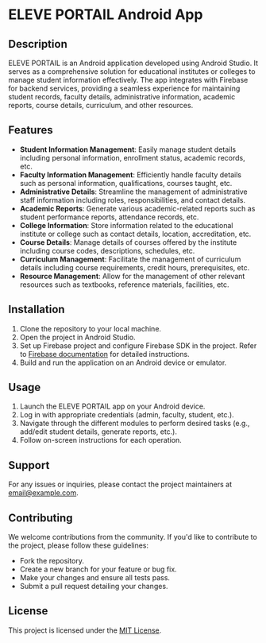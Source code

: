 # ELEVE PORTAIL Android App

## Description
ELEVE PORTAIL is an Android application developed using Android Studio. It serves as a comprehensive solution for educational institutes or colleges to manage student information effectively. The app integrates with Firebase for backend services, providing a seamless experience for maintaining student records, faculty details, administrative information, academic reports, course details, curriculum, and other resources.

## Features
- **Student Information Management**: Easily manage student details including personal information, enrollment status, academic records, etc.
- **Faculty Information Management**: Efficiently handle faculty details such as personal information, qualifications, courses taught, etc.
- **Administrative Details**: Streamline the management of administrative staff information including roles, responsibilities, and contact details.
- **Academic Reports**: Generate various academic-related reports such as student performance reports, attendance records, etc.
- **College Information**: Store information related to the educational institute or college such as contact details, location, accreditation, etc.
- **Course Details**: Manage details of courses offered by the institute including course codes, descriptions, schedules, etc.
- **Curriculum Management**: Facilitate the management of curriculum details including course requirements, credit hours, prerequisites, etc.
- **Resource Management**: Allow for the management of other relevant resources such as textbooks, reference materials, facilities, etc.

## Installation
1. Clone the repository to your local machine.
2. Open the project in Android Studio.
3. Set up Firebase project and configure Firebase SDK in the project. Refer to [Firebase documentation](https://firebase.google.com/docs) for detailed instructions.
4. Build and run the application on an Android device or emulator.

## Usage
1. Launch the ELEVE PORTAIL app on your Android device.
2. Log in with appropriate credentials (admin, faculty, student, etc.).
3. Navigate through the different modules to perform desired tasks (e.g., add/edit student details, generate reports, etc.).
4. Follow on-screen instructions for each operation.

## Support
For any issues or inquiries, please contact the project maintainers at [email@example.com](mailto:email@example.com).

## Contributing
We welcome contributions from the community. If you'd like to contribute to the project, please follow these guidelines:
- Fork the repository.
- Create a new branch for your feature or bug fix.
- Make your changes and ensure all tests pass.
- Submit a pull request detailing your changes.

## License
This project is licensed under the [MIT License](LICENSE).

